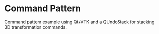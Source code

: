 # Command Pattern

Command pattern example using Qt+VTK and a QUndoStack for stacking 3D transformation commands.

